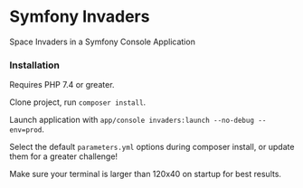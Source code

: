 Symfony Invaders
================

Space Invaders in a Symfony Console Application

### Installation

Requires PHP 7.4 or greater.

Clone project, run `composer install`.

Launch application with `app/console invaders:launch --no-debug --env=prod`.

Select the default `parameters.yml` options during composer install, or update them for a greater challenge!

Make sure your terminal is larger than 120x40 on startup for best results.
